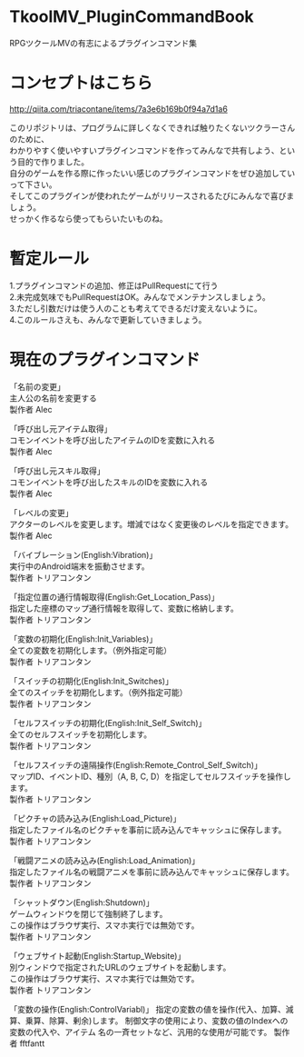# TkoolMV_PluginCommandBook  
RPGツクールMVの有志によるプラグインコマンド集  
  
# コンセプトはこちら  
<http://qiita.com/triacontane/items/7a3e6b169b0f94a7d1a6>  

このリポジトリは、プログラムに詳しくなくできれば触りたくないツクラーさんのために、  
わかりやすく使いやすいプラグインコマンドを作ってみんなで共有しよう、という目的で作りました。  
自分のゲームを作る際に作ったいい感じのプラグインコマンドをぜひ追加していって下さい。  
そしてこのプラグインが使われたゲームがリリースされるたびにみんなで喜びましょう。  
せっかく作るなら使ってもらいたいものね。  

# 暫定ルール  
1.プラグインコマンドの追加、修正はPullRequestにて行う  
2.未完成気味でもPullRequestはOK。みんなでメンテナンスしましょう。  
3.ただし引数だけは使う人のことも考えてできるだけ変えないように。  
4.このルールさえも、みんなで更新していきましょう。

# 現在のプラグインコマンド
「名前の変更」  
 主人公の名前を変更する  
 製作者 Alec  

「呼び出し元アイテム取得」  
 コモンイベントを呼び出したアイテムのIDを変数に入れる  
 製作者 Alec  

「呼び出し元スキル取得」  
 コモンイベントを呼び出したスキルのIDを変数に入れる  
 製作者 Alec  

「レベルの変更」  
 アクターのレベルを変更します。増減ではなく変更後のレベルを指定できます。  
 製作者 Alec  

「バイブレーション(English:Vibration)」  
 実行中のAndroid端末を振動させます。  
 製作者 トリアコンタン  

「指定位置の通行情報取得(English:Get_Location_Pass)」  
 指定した座標のマップ通行情報を取得して、変数に格納します。  
 製作者 トリアコンタン  

「変数の初期化(English:Init_Variables)」  
 全ての変数を初期化します。（例外指定可能）  
 製作者 トリアコンタン  

「スイッチの初期化(English:Init_Switches)」  
 全てのスイッチを初期化します。（例外指定可能）  
 製作者 トリアコンタン  

「セルフスイッチの初期化(English:Init_Self_Switch)」  
 全てのセルフスイッチを初期化します。  
 製作者 トリアコンタン  
 
「セルフスイッチの遠隔操作(English:Remote_Control_Self_Switch)」  
 マップID、イベントID、種別（A, B, C, D）を指定してセルフスイッチを操作します。  
 製作者 トリアコンタン  

「ピクチャの読み込み(English:Load_Picture)」  
 指定したファイル名のピクチャを事前に読み込んでキャッシュに保存します。  
 製作者 トリアコンタン  

「戦闘アニメの読み込み(English:Load_Animation)」  
 指定したファイル名の戦闘アニメを事前に読み込んでキャッシュに保存します。  
 製作者 トリアコンタン  

「シャットダウン(English:Shutdown)」  
 ゲームウィンドウを閉じて強制終了します。  
 この操作はブラウザ実行、スマホ実行では無効です。  
 製作者 トリアコンタン  

「ウェブサイト起動(English:Startup_Website)」  
 別ウィンドウで指定されたURLのウェブサイトを起動します。  
 この操作はブラウザ実行、スマホ実行では無効です。  
 製作者 トリアコンタン  

「変数の操作(English:ControlVariabl)」
 指定の変数の値を操作(代入、加算、減算、乗算、除算、剰余)します。
 制御文字の使用により、変数の値のIndexへの変数の代入や、アイテム
 名の一斉セットなど、汎用的な使用が可能です。
 製作者 fftfantt  